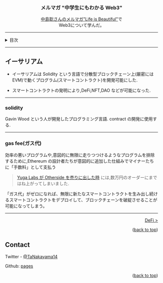 <a name="readme-top"></a>

<!-- PROJECT LOGO -->
<div align="center">
  <!-- <a href="https://github.com/github_username/repo_name">
    <img src="images/logo.png" alt="Logo" width="80" height="80">
  </a> -->

<h3 align="center">メルマガ "中学生にもわかる Web3"</h3>

  <p align="center">
    <a href="https://www.mag2.com/m/0001323030">中島聡さんのメルマガ"Life is Beautiful"</a>で<br>
    Web3について学んだ。
    <br />
  </p>
</div>

---

<!-- TABLE OF CONTENTS -->
<details>
  <summary>目次</summary>
  <ol>
    <li><a href="web3index">TLDR</a></li>
    <li><a href="what-is-web3">Web3とは</a></li>
    <li><a href="bitcoin">Bitcoin</a></li>
    <li><a href="ethereum">Ethereum</a></li>
    <li><a href="defi">DeFi</a></li>
    <li><a href="nft">NFT</a></li>
    <li><a href="dao">DAO</a></li>
    <li><a href="fund">ファンド(a16z)</a></li>
    <li><a href="learn">Web3 学習法</a></li>
    <li><a href="reference">参照</a></li>
  </ol>
</details>

---

## イーサリアム

-   イーサリアムは Solidity という言語で分散型ブロックチェーン上(厳密には EVM)で動くプログラム(スマートコントラクト)を開発可能にした.

-   スマートコントラクトの発明により,DeFi,NFT,DAO などが可能になった.

---

### solidity

Gavin Wood という人が開発したプログラミング言語. contract の開発に使用する.

---

### gas fee(ガス代)

効率の悪いプログラムや,意図的に無限に走りつつけるようなプログラムを排除するために,Ethereum の設計者たちが意図的に追加した仕組みでマイナーたちに「手数料」として支払う

> [Yuga Labs が Otherside を売りに出した時](https://decrypt.co/99156/yuga-labs-sees-561-million-in-otherside-) には,数万円のオーダーにまではね上がってしまいました.

「ガス代」がゼロになれば、無限に新たなスマートコントラクトを生み出し続けるスマートコントラクトをデプロイして、ブロックチェーンを破綻させることが可能になってしまう。

---

<p align="right"><a href="defi">DeFi ></a></p>

<p align="right">(<a href="#readme-top">back to top</a>)</p>

<!-- CONTACT -->

## Contact

Twitter - [@TaNakayama14](https://twitter.com/TaNakayama14)

Github: [pages](https://github.com/tnakayama256/tnakayama256.github.io)

<p align="right">(<a href="#readme-top">back to top</a>)</p>

<!-- ACKNOWLEDGMENTS -->

<!-- ## Acknowledgments
-   []() -->

<!-- MARKDOWN LINKS & IMAGES -->
<!-- https://www.markdownguide.org/basic-syntax/#reference-style-links -->
